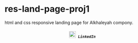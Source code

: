 # res-land-page-proj1
html and css responsive landing page for Alkhaleyah compony.
<h5 align="center">
  <code><img width="22" src="images/linkedin.svg"> LinkedIn</a></code>
</h5>

